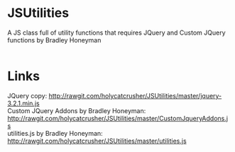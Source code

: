 # JSUtilities
A JS class full of utility functions that requires JQuery and Custom JQuery functions by Bradley Honeyman<br />
<br />
# Links<br />
JQuery copy: http://rawgit.com/holycatcrusher/JSUtilities/master/jquery-3.2.1.min.js<br />
Custom JQuery Addons by Bradley Honeyman: http://rawgit.com/holycatcrusher/JSUtilities/master/CustomJqueryAddons.js<br />
utilities.js by Bradley Honeyman: http://rawgit.com/holycatcrusher/JSUtilities/master/utilities.js<br />
